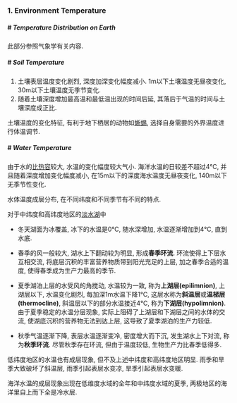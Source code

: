 ### 1. Environment Temperature

##### # Temperature Distribution on Earth

此部分参照气象学有关内容.



##### # Soil Temperature

1. 土壤表层温度变化剧烈, 深度加深变化幅度减小. 1m以下土壤温度无昼夜变化, 30m以下土壤温度无季节变化.
2. 随着土壤深度增加最高温和最低温出现的时间后延, 其落后于气温的时间与土壤深度成正比.

土壤温度的变化特征, 有利于地下栖居的动物如[蜥蜴](), 选择自身需要的外界温度进行体温调节.



##### # Water Temperature

由于水的[比热容]()较大, 水温的变化幅度较大气小. 海洋水温的日较差不超过4℃, 并且随着深度增加变化幅度减小, 在15m以下的深度海水温度无昼夜变化, 140m以下无季节性变化.

水体温度成层分布, 在不同纬度和不同季节有不同的特点.

对于中纬度和高纬度地区的[淡水湖]()中

- 冬天湖面为冰覆盖, 冰下的水温是0℃, 随水深增加, 水温逐渐增加到4℃, 直到水底.

- 春季的风一般较大, 湖水上下翻动较为明显, 形成**春季环流**. 环流使得上下层水互相交流, 将底层沉积的丰富营养物质带到阳光充足的上层, 加之春季合适的温度, 使得春季成为生产力最高的季节.
- 夏季湖泊上层的水受风的角搅动, 水温较为一致, 称为**上湖层(epilimnion)**, 上湖层以下, 水温变化剧烈, 每加深1m水温下降1℃, 这层水称为**斜温层**或**温梯层(thermocline)**, 斜温层以下的部分水温接近4℃, 称为**下湖层(hypolimnion)**. 由于夏季稳定的水温分层现象, 实际上阻碍了上湖层和下湖层之间的水体的交流, 使湖底沉积的营养物无法到达上层, 这导致了夏季湖泊的生产力较低.
- 秋季气温逐渐下降, 表层水温逐渐变冷, 密度增大而下沉, 发生湖水上下对流, 称为**秋季环流**. 尽管秋季存在环流, 但由于温度较低, 生物生产力比春季低得多.

低纬度地区的水温也有成层现象, 但不及上述中纬度和高纬度地区明显. 雨季和旱季大致破坏了斜温层, 雨季引起表层水变凉, 旱季引起表层水变暖.

海洋水温的成层现象出现在低维度水域的全年和中纬度水域的夏季, 两极地区的海洋里自上而下全是冷水层.
